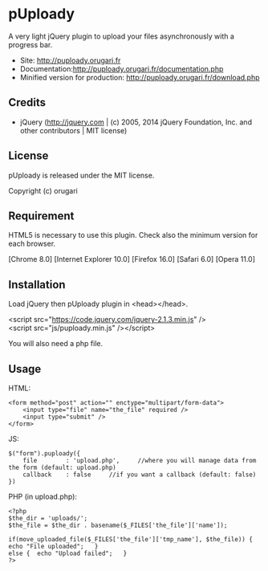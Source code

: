 # pUploady
A very light jQuery plugin to upload your files asynchronously with a progress bar.

* Site: http://puploady.orugari.fr
* Documentation:http://puploady.orugari.fr/documentation.php
* Minified version for production: http://puploady.orugari.fr/download.php

## Credits

* jQuery (http://jquery.com | (c) 2005, 2014 jQuery Foundation, Inc. and other contributors | MIT license)

## License

pUploady is released under the MIT license.

Copyright (c) orugari

## Requirement
HTML5 is necessary to use this plugin. Check also the minimum version for each browser.

[Chrome 8.0] 	[Internet Explorer 10.0] 	[Firefox 16.0] 	[Safari 6.0] 	[Opera 11.0]

## Installation

Load jQuery then pUploady plugin in &lt;head&gt;&lt;/head&gt;.

&lt;script src="https://code.jquery.com/jquery-2.1.3.min.js" /&gt;<br/>
&lt;script src="js/puploady.min.js" /&gt;&lt;/script&gt;

You will also need a php file.


## Usage

HTML:

	<form method="post" action="" enctype="multipart/form-data">
		<input type="file" name="the_file" required />
		<input type="submit" />
	</form>

JS:

	$("form").puploady({
		file        : 'upload.php',     //where you will manage data from the form (default: upload.php)
		callback    : false     //if you want a callback (default: false)
	})

PHP (in upload.php):

	<?php
	$the_dir = 'uploads/';
	$the_file = $the_dir . basename($_FILES['the_file']['name']);
	
	if(move_uploaded_file($_FILES['the_file']['tmp_name'], $the_file)) {    echo "File uploaded";   }
	else {  echo "Upload failed";   }
	?>
